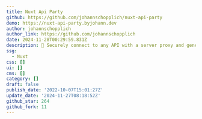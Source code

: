 ```yaml
---
title: Nuxt Api Party
github: https://github.com/johannschopplich/nuxt-api-party
demo: https://nuxt-api-party.byjohann.dev
author: johannschopplich
author_link: https://github.com/johannschopplich
date: 2024-11-28T00:29:59.831Z
description: 🐬 Securely connect to any API with a server proxy and generated composables
ssg:
  - Nuxt
css: []
ui: []
cms: []
category: []
draft: false
publish_date: '2022-10-07T15:01:27Z'
update_date: '2024-11-27T08:18:52Z'
github_star: 264
github_fork: 11
---
```

